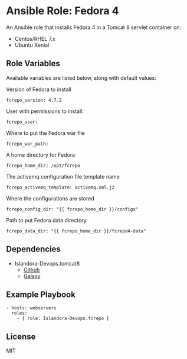 # Ansible Role: Fedora 4

An Ansible role that installs Fedora 4 in a Tomcat 8 servlet container on:

* Centos/RHEL 7.x
* Ubuntu Xenial

## Role Variables

Available variables are listed below, along with default values:

Version of Fedora to install
```
fcrepo_version: 4.7.2
```

User with permissions to install:
```
fcrepo_user:
```

Where to put the Fedora war file
```
fcrepo_war_path:
```

A home directory for Fedora
```
fcrepo_home_dir: /opt/fcrepo
```

The activemq configuration file template name
```
fcrepo_activemq_template: activemq.xml.j2
```

Where the configurations are stored
```
fcrepo_config_dir: "{{ fcrepo_home_dir }}/configs"
```

Path to put Fedora data directory
```
fcrepo_data_dir: "{{ fcrepo_home_dir }}/fcrepo4-data"
```

## Dependencies

* Islandora-Devops.tomcat8
     * [Github](https://github.com/Islandora-Devops/ansible-role-tomcat8)
     * [Galaxy](https://galaxy.ansible.com/Islandora-Devops/tomcat8/)
  
## Example Playbook

    - hosts: webservers
      roles:
        - { role: Islandora-Devops.fcrepo }

## License

MIT